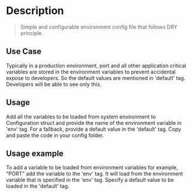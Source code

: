 # Description
> Simple and configurable environment config file that follows DRY principle.

## Use Case
Typically in a production environment, port and all other application critical variables are stored in the environment variables to prevent accidental expose to developers. So the default values are mentioned in 'default' tag. Developers will be able to see only this.

## Usage

 Add all the variables to be loaded from system environment to Configuration struct and provide the name of the environment variable in 'env' tag. For a fallback, provide a default value in the 'default' tag.
 Copy and paste the code in your config folder. 

## Usage example

To add a variable to be loaded from environment variables for example, "PORT" add the variable to the 'env' tag. It will load from the environment variable that is specified in the 'env' tag. Specify a default value to be loaded in the 'default' tag.



